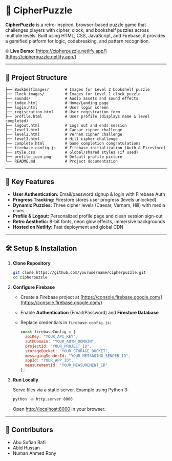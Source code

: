 # 🔐 CipherPuzzle

**CipherPuzzle** is a retro-inspired, browser-based puzzle game that challenges players with cipher, clock, and bookshelf puzzles across multiple levels. Built using HTML, CSS, JavaScript, and Firebase, it provides a gamified platform for logic, codebreaking, and pattern recognition.

🌐 **Live Demo:** [https://cipherpuzzle.netlify.app/](https://cipherpuzzle.netlify.app/)

---

## 📁 Project Structure

```
├── BookSelfImages/       # Images for Level 2 bookshelf puzzle
├── Clock images/         # Images for Level 1 clock puzzle
├── sounds/               # Audio assets and sound effects
├── index.html            # Home/Landing page
├── login.html            # User login screen
├── registration.html     # User registration form
├── profile.html          # User profile (displays name & level completed)
├── logout.html           # Logs out and ends session
├── level1.html           # Caesar cipher challenge
├── level2.html           # Vernam cipher challenge
├── level3.html           # Hill cipher challenge
├── complete.html         # Game completion congratulations
├── firebase-config.js    # Firebase initialization (Auth & Firestore)
├── style.css             # Global/shared styles (if used)
├── profile_icon.png      # Default profile picture
└── README.md             # Project documentation
```

---

## 🚀 Key Features

* **User Authentication:** Email/password signup & login with Firebase Auth
* **Progress Tracking:** Firestore stores user progress (levels unlocked)
* **Dynamic Puzzles:** Three cipher levels (Caesar, Vernam, Hill) with media clues
* **Profile & Logout:** Personalized profile page and clean session sign-out
* **Retro Aesthetic:** 8-bit fonts, neon glow effects, immersive backgrounds
* **Hosted on Netlify:** Fast deployment and global CDN

---

## 🛠️ Setup & Installation

1. **Clone Repository**

   ```bash
   git clone https://github.com/yourusername/cipherpuzzle.git
   cd cipherpuzzle
   ```

2. **Configure Firebase**

   * Create a Firebase project at [https://console.firebase.google.com/](https://console.firebase.google.com/)
   * Enable **Authentication** (Email/Password) and **Firestore Database**
   * Replace credentials in `firebase-config.js`:

     ```js
     const firebaseConfig = {
       apiKey: "YOUR_API_KEY",
       authDomain: "YOUR_AUTH_DOMAIN",
       projectId: "YOUR_PROJECT_ID",
       storageBucket: "YOUR_STORAGE_BUCKET",
       messagingSenderId: "YOUR_MESSAGING_SENDER_ID",
       appId: "YOUR_APP_ID",
       measurementId: "YOUR_MEASUREMENT_ID"
     };
     ```

3. **Run Locally**

   Serve files via a static server. Example using Python 3:

   ```bash
   python -m http.server 8000
   ```

   Open [http://localhost:8000](http://localhost:8000) in your browser.

---

## 👥 Contributors

* Abu Sufian Rafi
* Abid Hussan
* Numan Ahmed Rony

